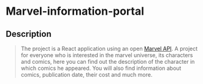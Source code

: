 # Marvel-information-portal
## Description
>The project is a React application using an open [Marvel API](https://developer.marvel.com/). A project for everyone who is interested in the marvel universe, its characters and comics, here you can find out the description of the character in which comics he appeared. You will also find information about comics, publication date, their cost and much more.
